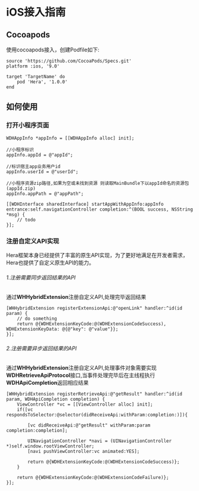 ﻿# iOS接入指南

## Cocoapods

使用cocoapods接入，创建Podfile如下:

```text
source 'https://github.com/CocoaPods/Specs.git'
platform :ios, '9.0'

target 'TargetName' do
    pod 'Hera', '1.0.0'
end
```

## 如何使用

### 打开小程序页面

```objc
WDHAppInfo *appInfo = [[WDHAppInfo alloc] init];

//小程序标识
appInfo.appId = @"appId";

//标识宿主app业务用户id
appInfo.userId = @"userId";

//小程序资源zip路径,如果为空或未找到资源 则读取MainBundle下以appId命名的资源包(appId.zip)
appInfo.appPath = @"appPath";

[[WDHInterface sharedInterface] startAppWithAppInfo:appInfo entrance:self.navigationController completion:^(BOOL success, NSString *msg) {
    // todo
}];
```

### 注册自定义API实现

Hera框架本身已经提供了丰富的原生API实现，为了更好地满足在开发者需求，Hera也提供了自定义原生API的能力。

###### 1.注册需要同步返回结果的API

通过**WHHybridExtension**注册自定义API,处理完毕返回结果

```objc
[WHHybridExtension registerExtensionApi:@"openLink" handler:^id(id param) {
    // do something
    return @{WDHExtensionKeyCode:@(WDHExtensionCodeSuccess), WDHExtensionKeyData: @{@"key": @"value"}};
}];
```

###### 2.注册需要异步返回结果的API

通过**WHHybridExtension**注册自定义API,处理事件对象需要实现**WDHRetrieveApiProtocol**接口,当事件处理完毕后在主线程执行**WDHApiCompletion**返回相应结果

```objc
[WHHybridExtension registerRetrieveApi:@"getResult" handler:^id(id param, WDHApiCompletion completion) {
    ViewController *vc = [[ViewController alloc] init];
    if([vc respondsToSelector:@selector(didReceiveApi:withParam:completion:)]){

        [vc didReceiveApi:@"getResult" withParam:param completion:completion];

        UINavigationController *navi = (UINavigationController *)self.window.rootViewController;
        [navi pushViewController:vc animated:YES];

        return @{WDHExtensionKeyCode:@(WDHExtensionCodeSuccess)};
    }

    return @{WDHExtensionKeyCode:@(WDHExtensionCodeFailure)};
}];
```
